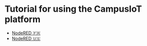 # Tutorial for using the CampusIoT platform

* [NodeRED :fr:](nodered/README.md)
* [NodeRED :us:](nodered/README.en.md)
